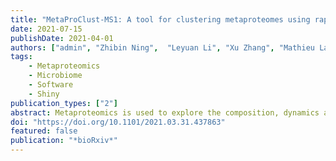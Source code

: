 ```yaml
---
title: "MetaProClust-MS1: A tool for clustering metaproteomes using rapid MS1 profiling"
date: 2021-07-15
publishDate: 2021-04-01
authors: ["admin", "Zhibin Ning",  "Leyuan Li", "Xu Zhang", "Mathieu Lavallée-Adam", "Daniel Figeys"]
tags:
    - Metaproteomics
    - Microbiome
    - Software
    - Shiny 
publication_types: ["2"]
abstract: Metaproteomics is used to explore the composition, dynamics and function of microbial communities. How-ever, acquiring data by tandem mass spectrometry is time consuming and resource intensive. To mediate this challenge, we present MetaProClust-MS1, a computational framework for microbiome screening developed to reduce the time required for data acquisition by mass spectrometry. In this proof-of-concept study, we tested MetaProClust-MS1 on data acquired using short 15 minute MS1-only mass spectrometry gradients and compared the results to those produced using data acquired by a traditional tandem mass spectrometry approach. MetaProClust-MS1 identified robust microbiome shifts caused by xenobiotics in both datasets. Cluster topologies were also significantly correlated. We demonstrate that MetaProClust-MS1 is able to rapidly screen microbiomes using only short MS1 profiles. This approach can be used to prioritize samples for deep metaproteomic analysis and will be especially useful in large-scale metaproteomic screens or in clinical settings where rapid results are required.
doi: "https://doi.org/10.1101/2021.03.31.437863"
featured: false
publication: "*bioRxiv*"
---
```


